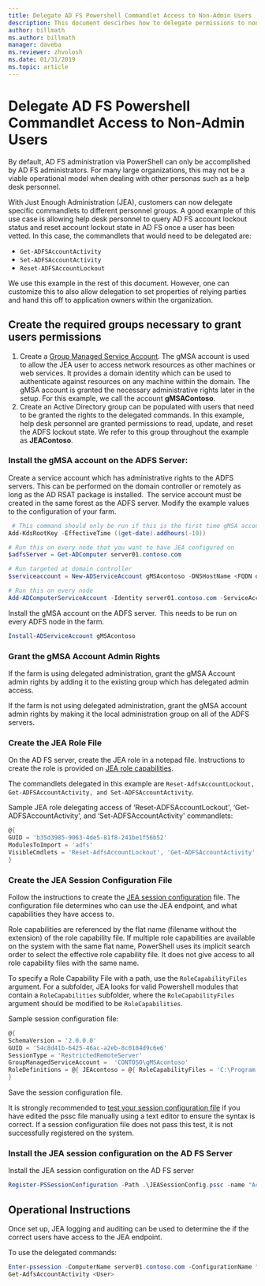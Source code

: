 ```yaml
---
title: Delegate AD FS Powershell Commandlet Access to Non-Admin Users
description: This document descirbes how to delegate permissions to non-admins for AD FS PowerShell cmdlts.
author: billmath
ms.author: billmath
manager: daveba
ms.reviewer: zhvolosh
ms.date: 01/31/2019
ms.topic: article
---
```



# Delegate AD FS Powershell Commandlet Access to Non-Admin Users
By default, AD FS administration via PowerShell can only be accomplished by AD FS administrators. For many large organizations, this may not be a viable operational model when dealing with other personas such as a help desk personnel.

With Just Enough Administration (JEA), customers can now delegate specific commandlets to different personnel groups.
A good example of this use case is allowing help desk personnel to query AD FS account lockout status and reset account lockout state in AD FS once a user has been vetted. In this case, the commandlets that would need to be delegated are:
- `Get-ADFSAccountActivity`
- `Set-ADFSAccountActivity`
- `Reset-ADFSAccountLockout`

We use this example in the rest of this document. However, one can customize this to also allow delegation to set properties of relying parties and hand this off to application owners within the organization.


##  Create the required groups necessary to grant users permissions
1. Create a [Group Managed Service Account](../../../security/group-managed-service-accounts/group-managed-service-accounts-overview.md). The gMSA account is used to allow the JEA user to access network resources as other machines or web services. It provides a domain identity which can be used to authenticate against resources on any machine within the domain. The gMSA account is granted the necessary administrative rights later in the setup. For this example, we call the account **gMSAContoso**.
2. Create an Active Directory group can be populated with users that need to be granted the rights to the delegated commands. In this example, help desk personnel are granted permissions to read, update, and reset the ADFS lockout state. We refer to this group throughout the example as **JEAContoso**.

### Install the gMSA account on the ADFS Server:
Create a service account which has administrative rights to the ADFS servers. This can be performed on the domain controller or remotely as long as the AD RSAT package is installed.  The service account must be created in the same forest as the ADFS server.
Modify the example values to the configuration of your farm.

```powershell
 # This command should only be run if this is the first time gMSA accounts are enabled in the forest
Add-KdsRootKey -EffectiveTime ((get-date).addhours(-10)) 

# Run this on every node that you want to have JEA configured on
$adfsServer = Get-ADComputer server01.contoso.com

# Run targeted at domain controller
$serviceaccount = New-ADServiceAccount gMSAcontoso -DNSHostName <FQDN of the domain containing the KDS key> - PrincipalsAllowedToRetrieveManagedPassword $adfsServer –passthru

# Run this on every node
Add-ADComputerServiceAccount -Identity server01.contoso.com -ServiceAccount $ServiceAccount
```

Install the gMSA account on the ADFS server.  This needs to be run on every ADFS node in the farm.

```powershell
Install-ADServiceAccount gMSAcontoso
```

### Grant the gMSA Account Admin Rights
If the farm is using delegated administration, grant the gMSA Account admin rights by adding it to the existing group which has delegated admin access.

If the farm is not using delegated administration, grant the gMSA account admin rights by making it the local administration group on all of the ADFS servers.


### Create the JEA Role File

On the AD FS server, create the JEA role in a notepad file. Instructions to create the role is provided on [JEA role capabilities](/powershell/scripting/learn/remoting/jea/role-capabilities).

The commandlets delegated in this example are `Reset-AdfsAccountLockout, Get-ADFSAccountActivity, and Set-ADFSAccountActivity`.

Sample JEA role delegating access of ‘Reset-ADFSAccountLockout', ‘Get-ADFSAccountActivity', and ‘Set-ADFSAccountActivity' commandlets:

```powershell
@{
GUID = 'b35d3985-9063-4de5-81f8-241be1f56b52'
ModulesToImport = 'adfs'
VisibleCmdlets = 'Reset-AdfsAccountLockout', 'Get-ADFSAccountActivity', 'Set-ADFSAccountActivity'
}
```


### Create the JEA Session Configuration File
Follow the instructions to create the [JEA session configuration](/powershell/scripting/learn/remoting/jea/session-configurations) file. The configuration file determines who can use the JEA endpoint, and what capabilities they have access to.

Role capabilities are referenced by the flat name (filename without the extension) of the role capability file. If multiple role capabilities are available on the system with the same flat name, PowerShell uses its implicit search order to select the effective role capability file. It does not give access to all role capability files with the same name.

To specify a Role Capability File with a path, use the `RoleCapabilityFiles` argument. For a subfolder, JEA looks for valid Powershell modules that contain a `RoleCapabilities` subfolder, where the `RoleCapabilityFiles` argument should be modified to be `RoleCapabilities`.

Sample session configuration file:

```powershell
@{
SchemaVersion = '2.0.0.0'
GUID = '54c8d41b-6425-46ac-a2eb-8c0184d9c6e6'
SessionType = 'RestrictedRemoteServer'
GroupManagedServiceAccount =  'CONTOSO\gMSAcontoso'
RoleDefinitions = @{ JEAcontoso = @{ RoleCapabilityFiles = 'C:\Program Files\WindowsPowershell\Modules\AccountActivityJEA\RoleCapabilities\JEAAccountActivityResetRole.psrc' } }
}
```

Save the session configuration file.

It is strongly recommended to [test your session configuration file](/powershell/module/microsoft.powershell.core/test-pssessionconfigurationfile) if you have edited the pssc file manually using a text editor to ensure the syntax is correct. If a session configuration file does not pass this test, it is not successfully registered on the system.

### Install the JEA session configuration on the AD FS Server

Install the JEA session configuration on the AD FS server

```powershell
Register-PSSessionConfiguration -Path .\JEASessionConfig.pssc -name "AccountActivityAdministration" -force
```
## Operational Instructions
Once set up, JEA logging and auditing can be used to determine the if the correct users have access to the JEA endpoint.

To use the delegated commands:

```powershell
Enter-pssession -ComputerName server01.contoso.com -ConfigurationName "AccountActivityAdministration" -Credential <User Using JEA>
Get-AdfsAccountActivity <User>


```